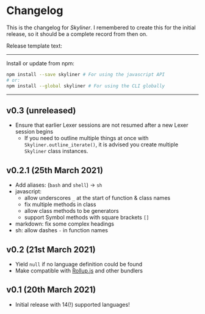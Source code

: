 # Changelog
This is the changelog for _Skyliner_. I remembered to create this for the initial release, so it should be a complete record from then on.

Release template text:

-----

Install or update from npm:

```bash
npm install --save skyliner # For using the javascript API
# or:
npm install --global skyliner # For using the CLI globally
```

-----


## v0.3 (unreleased)
 - Ensure that earlier Lexer sessions are not resumed after a new Lexer session begins
     - If you need to outline multiple things at once with `Skyliner.outline_iterate()`, it is advised you create multiple `Skyliner` class instances.


## v0.2.1 (25th March 2021)
 - Add aliases: (`bash` and `shell`) → `sh`
 - javascript:
     - allow underscores `_` at the start of function & class names
     - fix multiple methods in class
     - allow class methods to be generators
     - support Symbol methods with square brackets `[]`
 - markdown: fix some complex headings
 - sh: allow dashes `-` in function names


## v0.2 (21st March 2021)
 - Yield `null` if no language definition could be found
 - Make compatible with [Rollup.js](https://https://rollupjs.org/guide/en/) and other bundlers


## v0.1 (20th March 2021)
 - Initial release with 14(!) supported languages!

